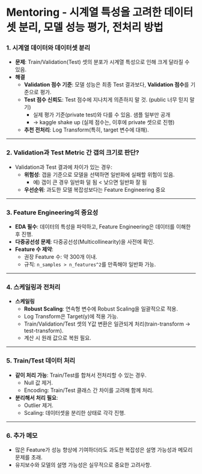 
# Mentoring - 시계열 특성을 고려한 데이터셋 분리, 모델 성능 평가, 전처리 방법

### 1. **시계열 데이터와 데이터셋 분리**

- **문제**: Train/Validation(Test) 셋의 분포가 시계열 특성으로 인해 크게 달라질 수 있음.
- **해결**
    - **Validation 점수 기준**: 모델 성능은 최종 Test 결과보다, **Validation 점수**를 기준으로 평가.
    - **Test 점수 신뢰도**: Test 점수에 지나치게 의존하지 말 것. (public 너무 믿지 말기)
        - 실제 평가 기준(private test)와 다를 수 있음. 샘플 일부만 공개
        - → kaggle shake up (실제 점수는, 이후에 private 셋으로 진행)
    - **추천 전처리**: Log Transform(특히, target 변수에 대해).

---

### 2. **Validation과 Test Metric 간 갭의 크기로 판단?**

- Validation과 Test 결과에 차이가 있는 경우:
    - **위험성**: 갭을 기준으로 모델을 선택하면 일반화에 실패할 위험이 있음.
        - 예) 갭이 큰 경우 일반화 덜 됨 < 낮으면 일반화 잘 됨
    - **우선순위**: 과도한 모델 복잡성보다는 Feature Engineering 중요

---

### 3. **Feature Engineering의 중요성**

- **EDA 필수**: 데이터의 특성을 파악하고, Feature Engineering은 데이터를 이해한 후 진행.
- **다중공선성 문제**: 다중공선성(Multicollinearity)을 사전에 확인.
- **Feature 수 제약**:
    - 권장 Feature 수: 약 300개 이내.
    - 규칙: `n_samples > n_features^2`를 만족해야 일반화 가능.

---

### 4. **스케일링과 전처리**

- **스케일링**
    - **Robust Scaling**: 연속형 변수에 Robust Scaling을 일괄적으로 적용.
    - Log Transform은 Target(y)에 적용 가능.
    - Train/Validation/Test 셋의 Y값 변환은 일관되게 처리(train-transform → test-transform).
    - 계산 시 원래 값으로 복원 필요.

---

### 5. **Train/Test 데이터 처리**

- **같이 처리 가능**: Train/Test를 합쳐서 전처리할 수 있는 경우.
    - Null 값 제거.
    - Encoding: Train/Test 클래스 간 차이를 고려해 함께 처리.
- **분리해서 처리 필요**:
    - Outlier 제거.
    - Scaling: 데이터셋을 분리한 상태로 각각 진행.

---

### 6. **추가 메모**

- 많은 Feature가 성능 향상에 기여하더라도 과도한 복잡성은 설명 가능성과 메모리 문제를 초래.
- 유지보수와 모델의 설명 가능성은 실무적으로 중요한 고려사항.